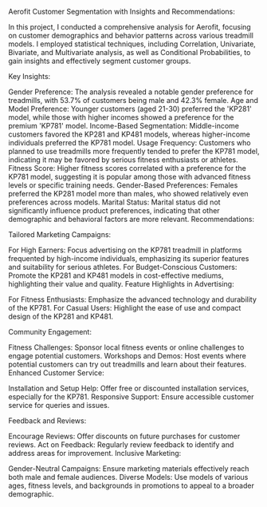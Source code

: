 Aerofit Customer Segmentation with Insights and Recommendations:

In this project, I conducted a comprehensive analysis for Aerofit, focusing on customer demographics and behavior patterns across various treadmill models. I employed statistical techniques, including Correlation, Univariate, Bivariate, and Multivariate analysis, as well as Conditional Probabilities, to gain insights and effectively segment customer groups.

Key Insights:

Gender Preference: The analysis revealed a notable gender preference for treadmills, with 53.7% of customers being male and 42.3% female.
Age and Model Preference: Younger customers (aged 21-30) preferred the 'KP281' model, while those with higher incomes showed a preference for the premium 'KP781' model.
Income-Based Segmentation: Middle-income customers favored the KP281 and KP481 models, whereas higher-income individuals preferred the KP781 model.
Usage Frequency: Customers who planned to use treadmills more frequently tended to prefer the KP781 model, indicating it may be favored by serious fitness enthusiasts or athletes.
Fitness Score: Higher fitness scores correlated with a preference for the KP781 model, suggesting it is popular among those with advanced fitness levels or specific training needs.
Gender-Based Preferences: Females preferred the KP281 model more than males, who showed relatively even preferences across models.
Marital Status: Marital status did not significantly influence product preferences, indicating that other demographic and behavioral factors are more relevant.
Recommendations:

Tailored Marketing Campaigns:

For High Earners: Focus advertising on the KP781 treadmill in platforms frequented by high-income individuals, emphasizing its superior features and suitability for serious athletes.
For Budget-Conscious Customers: Promote the KP281 and KP481 models in cost-effective mediums, highlighting their value and quality.
Feature Highlights in Advertising:

For Fitness Enthusiasts: Emphasize the advanced technology and durability of the KP781.
For Casual Users: Highlight the ease of use and compact design of the KP281 and KP481.

Community Engagement:

Fitness Challenges: Sponsor local fitness events or online challenges to engage potential customers.
Workshops and Demos: Host events where potential customers can try out treadmills and learn about their features.
Enhanced Customer Service:

Installation and Setup Help: Offer free or discounted installation services, especially for the KP781.
Responsive Support: Ensure accessible customer service for queries and issues.

Feedback and Reviews:

Encourage Reviews: Offer discounts on future purchases for customer reviews.
Act on Feedback: Regularly review feedback to identify and address areas for improvement.
Inclusive Marketing:

Gender-Neutral Campaigns: Ensure marketing materials effectively reach both male and female audiences.
Diverse Models: Use models of various ages, fitness levels, and backgrounds in promotions to appeal to a broader demographic.
